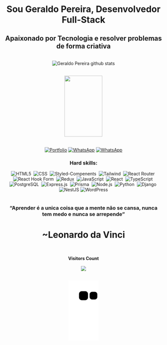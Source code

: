 # <div align="center"> Sou Geraldo Pereira, Desenvolvedor Full-Stack 
## <div align="center"> Apaixonado por Tecnologia e resolver problemas de forma criativa
  </br>
  
  
<div align="center">  
  <img width="49%" height="195px" src="https://github-readme-stats.vercel.app/api?username=geraldopereirads&show_icons=true&count_private=true&hide_border=true&title_color=f3aa46&icon_color=f3aa46&text_color=ffffcf&bg_color=0d1117" alt="Geraldo Pereira github stats" /> 
  
 </br> <img width="49%" height="195px" src="https://github-readme-stats.vercel.app/api/top-langs/?username=geraldopereirads&layout=compact&hide_border=true&title_color=f3aa46&text_color=ffffcf&bg_color=0d1117" /><br/><br/>
</div>

  

<div align="center"> 

[![Portfolio](https://img.shields.io/badge/Portfolio-%23000000.svg?style=for-the-badge&logo=firefox&logoColor=#FF7139)](https://www.geraldopereira.com.br)
[![WhatsApp](https://img.shields.io/badge/WhatsApp-25D366?style=for-the-badge&logo=whatsapp&logoColor=white)](https://contate.me/geraldopereiradsj)
[![WhatsApp](https://img.shields.io/badge/linkedin-%230077B5.svg?style=for-the-badge&logo=linkedin&logoColor=white)](https://contate.me/geraldopereiradsj)



 
 ### Hard skills:
![HTML5](https://img.shields.io/badge/-HTML5-%23E34F26?style=for-the-badge&logo=HTML5&logoColor=white&labelColor=%23E34F26)&nbsp;
![CSS](https://img.shields.io/badge/css3-%231572B6.svg?style=for-the-badge&logo=css3&logoColor=white)&nbsp;
![Styled-Compenents](https://img.shields.io/badge/styled--components-DB7093?style=for-the-badge&logo=styled-components&logoColor=white)&nbsp;
![Tailwind](https://img.shields.io/badge/tailwindcss-%2338B2AC.svg?style=for-the-badge&logo=tailwind-css&logoColor=white)&nbsp;
![React Router](https://img.shields.io/badge/React_Router-CA4245?style=for-the-badge&logo=react-router&logoColor=white)&nbsp;
![React Hook Form](https://img.shields.io/badge/React%20Hook%20Form-%23EC5990.svg?style=for-the-badge&logo=reacthookform&logoColor=white)&nbsp;
![Redux](https://img.shields.io/badge/redux-%23593d88.svg?style=for-the-badge&logo=redux&logoColor=white)&nbsp;
![JavaScript](https://img.shields.io/badge/javascript-%23F7DF1E.svg?style=for-the-badge&logo=javascript&logoColor=%23323330)&nbsp;
![React](https://img.shields.io/badge/react-%2361DAFB.svg?style=for-the-badge&logo=react&logoColor=%2320232a)&nbsp;
![TypeScript](https://img.shields.io/badge/typescript-%23007ACC.svg?style=for-the-badge&logo=typescript&logoColor=white)&nbsp;
![PostgreSQL](https://img.shields.io/badge/postgres-%23316192.svg?style=for-the-badge&logo=postgresql&logoColor=white)&nbsp;
![Express.js](https://img.shields.io/badge/express.js-%23404d59.svg?style=for-the-badge&logo=express&logoColor=%2361DAFB)&nbsp;
![Prisma](https://img.shields.io/badge/Prisma-3982CE?style=for-the-badge&logo=Prisma&logoColor=white)&nbsp;
![Node.js](https://img.shields.io/badge/node.js-6DA55F?style=for-the-badge&logo=node.js&logoColor=white)&nbsp;
![Python](https://img.shields.io/badge/python-3670A0?style=for-the-badge&logo=python&logoColor=ffdd54)&nbsp;
![Django](https://img.shields.io/badge/django-%23092E20.svg?style=for-the-badge&logo=django&logoColor=white)&nbsp;
![NestJS](https://img.shields.io/badge/nestjs-%23E0234E.svg?style=for-the-badge&logo=nestjs&logoColor=white)
![WordPress](https://img.shields.io/badge/WordPress-%23117AC9.svg?style=for-the-badge&logo=WordPress&logoColor=white)
</br>
 </br>
   
  ### “Aprender é a unica coisa que a mente não se cansa, nunca tem medo e nunca se arrepende” 
  # ~Leonardo da Vinci



<div align="center">
<br><p align="centre"><b>Visitors Count</b></p>  
<p align="center"><img align="center" src="https://profile-counter.glitch.me/{geraldopereirads}/count.svg" /></p> 
<br>
</div>

<picture>
  <source media="(prefers-color-scheme: dark)" srcset="https://raw.githubusercontent.com/Geraldopereirads/Geraldopereirads/output/github-contribution-grid-snake-dark.svg">
  <source media="(prefers-color-scheme: light)" srcset="https://raw.githubusercontent.com/Geraldopereirads/Geraldopereirads/output/github-contribution-grid-snake.svg">
  <img alt="github contribution grid snake animation" src="https://raw.githubusercontent.com/Geraldopereirads/Geraldopereirads/output/github-contribution-grid-snake.svg">
</picture>
